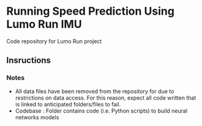 # Running Speed Prediction Using Lumo Run IMU
Code repository for Lumo Run project

## Insructions


### Notes
- All data files have been removed from the repository for due to restrictions on data access. For this reason, expect all code written that is linked to anticipated folders/files to fail.
- Codebase : Folder contains code (i.e. Python scripts) to build neural networks models
